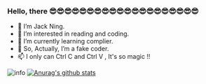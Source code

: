 ### Hello, there 😎😎😎😎😎😎😎😎😎😎😎😎😎😎😎😎😎😎😎😎
- 👋 I’m Jack Ning.
- 👀 I’m interested in reading and coding.
- 🌱 I’m currently learning complier.
- 💞️ So, Actually, I’m a fake coder.
- 📫 I only can Ctrl C and Ctrl V , It's so magic !!

![info](https://github-readme-stats.vercel.app/api?username=jack-ningtz&show_icons=true&count_private=true&hide=prs)
[![Anurag's github stats](https://github-readme-stats.vercel.app/api/top-langs/?username=jack-ningtz&layout=compact)](https://github.com/anuraghazra/github-readme-stats)

<!-- [![Anurag's github stats](https://github-profile-trophy.vercel.app/?username=jack-ningtz&title=Star,Follower,Commit,Issue&theme=chartreuse-dark)](https://github.com/jack-ningtz) -->
<!---
jack-ningtz/jack-ningtz is a ✨ special ✨ repository because its `README.md` (this file) appears on your GitHub profile.
You can click the Preview link to take a look at your changes.
--->
